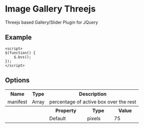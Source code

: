 Image Gallery Threejs
=====================

  Threejs based Gallery/Slider Plugin for JQuery
  

Example
-------

    <script>
    $(function() {
        $.bvs();
    });
    </script>

Options
-------


<table>
    <tr>
        <th>
            Name
        </th>
        <th>
            Type
        </th>
        <th colspan=3>
            Description
        </th>
    </tr>
    <tr>
        <td>
            manifest
        </td>
        <td>
            Array
        </td>
        <td colspan=3>
            percentage of active box over the rest
        </td>
    </tr>
    <tr>
        <th colspan=2>
        </th>
        <th>
            Property
        </th>
        <th>
            Type
        </th>
        <th>
            Value
        </th>
    </tr>
    <tr>
        <td colspan=2>
        </td>
        <td>
            Default
        </td>
        <td>
            pixels
        </td>
        <td>
            75
        </td>
    </tr>
</table>
